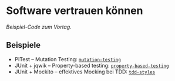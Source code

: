 # Software vertrauen können

_Beispiel-Code zum Vortag._

## Beispiele
* PITest – Mutation Testing: [`mutation-testing`](mutation-testing/)
* JUnit + jqwik – Property-based testing: [`property-based-testing`](property-based-testing/)
* JUnit + Mockito – effektives Mocking bei TDD: [`tdd-styles`](tdd-styles/)